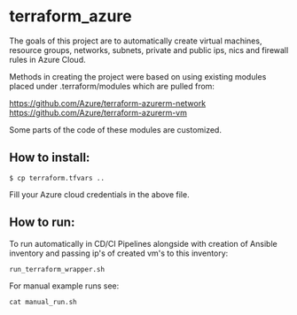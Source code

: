 # terraform_azure

The goals of this project are to automatically create virtual machines, resource groups, networks, subnets, private and public ips, nics and firewall rules in Azure Cloud.


Methods in creating the project were based on using existing modules placed under .terraform/modules which are pulled from:

https://github.com/Azure/terraform-azurerm-network
https://github.com/Azure/terraform-azurerm-vm

Some parts of the code of these modules are customized.


## How to install:
```hcl
$ cp terraform.tfvars ..
```
Fill your Azure cloud credentials in the above file.


## How to run:

To run automatically in CD/CI Pipelines alongside with creation of Ansible inventory and passing ip's of created vm's to this inventory:
```hcl
run_terraform_wrapper.sh
```

For manual example runs see:
```hcl
cat manual_run.sh
```
